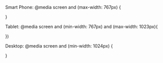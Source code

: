 Smart Phone:
@media screen and (max-width: 767px) {

}

Tablet:
@media screen and (min-width: 767px) and (max-width: 1023px){

})

Desktop:
@media screen and (min-width: 1024px) {

}
